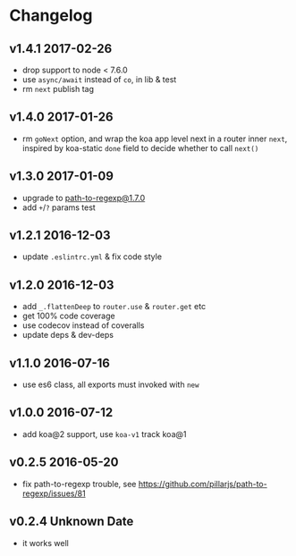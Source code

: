 # Changelog

## v1.4.1 2017-02-26

- drop support to node < 7.6.0
- use `async/await` instead of `co`, in lib & test
- rm `next` publish tag

## v1.4.0 2017-01-26

- rm `goNext` option, and wrap the koa app level next in a router inner `next`,
  inspired by koa-static `done` field to decide whether to call `next()`

## v1.3.0 2017-01-09

- upgrade to path-to-regexp@1.7.0
- add `+`/`?` params test

## v1.2.1 2016-12-03

- update `.eslintrc.yml` & fix code style

## v1.2.0 2016-12-03

- add `_.flattenDeep` to `router.use` & `router.get` etc
- get 100% code coverage
- use codecov instead of coveralls
- update deps & dev-deps

## v1.1.0 2016-07-16

- use es6 class, all exports must invoked with `new`

## v1.0.0 2016-07-12

- add koa@2 support, use `koa-v1` track koa@1

## v0.2.5 2016-05-20

- fix path-to-regexp trouble, see <https://github.com/pillarjs/path-to-regexp/issues/81>

## v0.2.4 Unknown Date

- it works well
